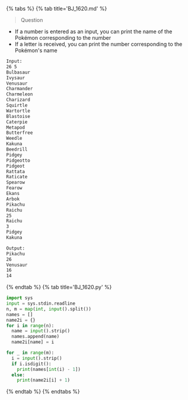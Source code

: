 {% tabs %}
{% tab title='BJ_1620.md' %}

> Question

* If a number is entered as an input, you can print the name of the Pokémon corresponding to the number
* If a letter is received, you can print the number corresponding to the Pokémon's name

```txt
Input:
26 5
Bulbasaur
Ivysaur
Venusaur
Charmander
Charmeleon
Charizard
Squirtle
Wartortle
Blastoise
Caterpie
Metapod
Butterfree
Weedle
Kakuna
Beedrill
Pidgey
Pidgeotto
Pidgeot
Rattata
Raticate
Spearow
Fearow
Ekans
Arbok
Pikachu
Raichu
25
Raichu
3
Pidgey
Kakuna

Output:
Pikachu
26
Venusaur
16
14
```

{% endtab %}
{% tab title='BJ_1620.py' %}

```py
import sys
input = sys.stdin.readline
n, m = map(int, input().split())
names = []
name2i = {}
for i in range(n):
  name = input().strip()
  names.append(name)
  name2i[name] = i

for _ in range(m):
  i = input().strip()
  if i.isdigit():
    print(names[int(i) - 1])
  else:
    print(name2i[i] + 1)
```

{% endtab %}
{% endtabs %}
